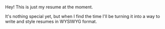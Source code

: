 Hey! This is just my resume at the moment. 

It's nothing special yet, but when I find the time I'll be turning it into a way to write and style resumes in WYSIWYG format. 
